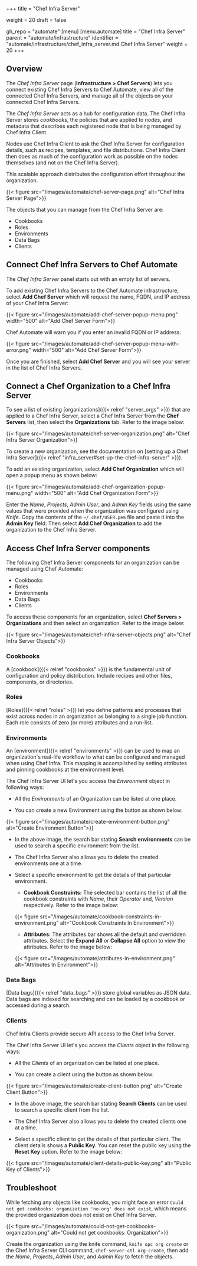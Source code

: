 +++
title = "Chef Infra Server"

weight = 20
draft = false

gh_repo = "automate"
[menu]
  [menu.automate]
    title = "Chef Infra Server"
    parent = "automate/infrastructure"
    identifier = "automate/infrastructure/chef_infra_server.md Chef Infra Server"
    weight = 20
+++

## Overview

The _Chef Infra Server_ page (**Infrastructure > Chef Servers**) lets you connect existing Chef Infra Servers to Chef Automate, view all of the connected Chef Infra Servers, and manage all of the objects on your connected Chef Infra Servers.

The _Chef Infra Server_ acts as a hub for configuration data. The Chef Infra Server stores _cookbooks_, the policies that are applied to _nodes_, and metadata that describes each registered node that is being managed by Chef Infra Client.

Nodes use Chef Infra Client to ask the Chef Infra Server for configuration details, such as recipes, templates, and file distributions. Chef Infra Client then does as much of the configuration work as possible on the nodes themselves (and not on the Chef Infra Server).

This scalable approach distributes the configuration effort throughout the organization.

{{< figure src="/images/automate/chef-server-page.png" alt="Chef Infra Server Page">}}

The objects that you can manage from the Chef Infra Server are:

- Cookbooks
- Roles
- Environments
- Data Bags
- Clients

## Connect Chef Infra Servers to Chef Automate

The _Chef Infra Server_ panel starts out with an empty list of servers.

To add existing Chef Infra Servers to the Chef Automate infrastructure, select **Add Chef Server** which will request the name, FQDN, and IP address of your Chef Infra Server:

{{< figure src="/images/automate/add-chef-server-popup-menu.png" width="500" alt="Add Chef Server Form">}}

Chef Automate will warn you if you enter an invalid FQDN or IP address:

{{< figure src="/images/automate/add-chef-server-popup-menu-with-error.png" width="500" alt="Add Chef Server Form">}}

Once you are finished, select **Add Chef Server** and you will see your server in the list of Chef Infra Servers.

## Connect a Chef Organization to a Chef Infra Server

To see a list of existing [organizations]({{< relref "server_orgs" >}}) that are applied to a Chef Infra Server,
select a Chef Infra Server from the **Chef Servers** list, then select the **Organizations** tab. Refer to the image below:

{{< figure src="/images/automate/chef-server-organization.png" alt="Chef Infra Server Organization">}}

To create a new organization, see the documentation on [setting up a Chef Infra Server]({{< relref "infra_server#set-up-the-chef-infra-server" >}}).

To add an existing organization, select **Add Chef Organization** which will open a popup menu as shown below:

{{< figure src="/images/automate/add-chef-organization-popup-menu.png" width="500" alt="Add Chef Organization Form">}}

Enter the _Name_, _Projects_, _Admin User_, and _Admin Key_ fields using the same values that were provided when the organization was configured using _Knife_.
Copy the contents of the `~/.chef/USER.pem` file and paste it into the **Admin Key** field. Then select **Add Chef Organization** to add the organization to the Chef Infra Server.

## Access Chef Infra Server components

The following Chef Infra Server components for an organization can be managed using Chef Automate:

- Cookbooks
- Roles
- Environments
- Data Bags
- Clients

To access these components for an organization, select **Chef Servers > Organizations** and then select an organization. Refer to the image below:

{{< figure src="/images/automate/chef-infra-server-objects.png" alt="Chef Infra Server Objects">}}

### Cookbooks

A [cookbook]({{< relref "cookbooks" >}}) is the fundamental unit of configuration and policy distribution. Include recipes and other files, components, or directories.

### Roles

[Roles]({{< relref "roles" >}}) let you define patterns and processes that exist across nodes in an organization as belonging to a single job function. Each role consists of zero (or more) attributes and a run-list.

### Environments

An [environment]({{< relref "environments" >}}) can be used to map an organization's real-life workflow to what can be configured and managed when using Chef Infra. This mapping is accomplished by setting attributes and pinning cookbooks at the environment level.

The Chef Infra Server UI let's you access the _Environment_ object in following ways:

- All the _Environments_ of an Organization can be listed at one place.

- You can create a new Environment using the button as shown below:

{{< figure src="/images/automate/create-environment-button.png" alt="Create Environment Button">}}

- In the above image, the search bar stating __Search environments__ can be used to search a specific environment from the list.

- The Chef Infra Server also allows you to delete the created environments one at a time.

- Select a specific environment to get the details of that particular environment.

  - __Cookbook Constraints:__ The selected bar contains the list of all the cookbook constraints with _Name_, their _Operator_ and, _Version_ respectively. Refer to the image below:

  {{< figure src="/images/automate/cookbook-constraints-in-environment.png" alt="Cookbook Constraints In Environment">}}

  - __Attributes:__ The attributes bar shows all the default and overridden attributes. Select the __Expand All__ or __Collapse All__ option to view the attributes. Refer to the image below:

  {{< figure src="/images/automate/attributes-in-environment.png" alt="Attributes In Environment">}}

### Data Bags

[Data bags]({{< relref "data_bags" >}}) store global variables as JSON data. Data bags are indexed for searching and can be loaded by a cookbook or accessed during a search.

### Clients

Chef Infra Clients provide secure API access to the Chef Infra Server.

The Chef Infra Server UI let's you access the _Clients_ object in the following ways:

- All the _Clients_ of an organization can be listed at one place.

- You can create a client using the button as shown below:

{{< figure src="/images/automate/create-client-button.png" alt="Create Client Button">}}

- In the above image, the search bar stating __Search Clients__ can be used to search a specific client from the list.

- The Chef Infra Server also allows you to delete the created clients one at a time.

- Select a specific client to get the details of that particular client. The client details shows a __Public Key__. You can reset the public key using the __Reset Key__ option. Refer to the image below:

{{< figure src="/images/automate/client-details-public-key.png" alt="Public Key of Clients">}}

## Troubleshoot

While fetching any objects like cookbooks, you might face an error `Could not get cookbooks: organization 'no-org' does not exist`, which means the provided organization does not exist on Chef Infra Server.

{{< figure src="/images/automate/could-not-get-cookbooks-organization.png" alt="Could not get cookbooks: Organization">}}

Create the organization using the knife command, `knife opc org create` or the Chef Infra Server CLI command, `chef-server-ctl org-create`, then add the _Name_, _Projects_, _Admin User_, and _Admin Key_ to fetch the objects.
